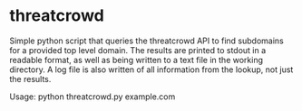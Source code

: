 # threatcrowd
Simple python script that queries the threatcrowd API to find subdomains for a provided top level domain.
The results are printed to stdout in a readable format, as well as being written to a text file in the working directory.
A log file is also written of all information from the lookup, not just the results.

Usage: python threatcrowd.py example.com